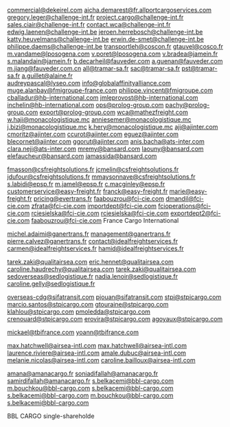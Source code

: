 commercial@dekeirel.com
aicha.demarest@fr.allportcargoservices.com
gregory.leger@challenge-int.fr
project.cargo@challenge-int.fr
sales.ciair@challenge-int.fr
contact.wca@challenge-int.fr
edwig.laenen@challenge-int.be
jeroen.herrebosch@challenge-int.be
katty.heuvelmans@challenge-int.be
erwin.de-smet@challenge-int.be
philippe.daems@challenge-int.be
transportleh@coscon.fr
gtauvel@cosco.fr
m.vandame@lposogena.com
v.poret@lposogena.com
v.bradea@jamein.fr
s.malandain@jamein.fr
b.decarheil@fauveder.com
a.guenan@fauveder.com
m.jiang@fauveder.com.cn
all@tramar-sa.fr
sac@tramar-sa.fr
pst@tramar-sa.fr
a.guillet@alaine.fr               
audreypascal@lyseo.com
info@globalaffinityalliance.com
muge.alanbay@fmigroupe-france.com
philippe.vincent@fmigroupe.com
cballadur@hb-international.com
jmleprovost@hb-international.com
inchelin@hb-international.com
ops@prolog-group.com
pachy@prolog-group.com
export@prolog-group.com
wca@mathezfreight.com
w.haji@monacologistique.mc
anniesemer@monacologistique.mc
j.bizi@monacologistique.mc
k.hery@monacologistique.mc
aji@ajinter.com
cmoritz@ajinter.com
ccurot@ajinter.com
eguez@ajinter.com
blecornet@ajinter.com
ggorut@ajinter.com
anis.bacha@ats-inter.com
clara.neji@ats-inter.com
mremy@bansard.com
laouny@bansard.com
elefaucheur@bansard.com
jamassida@bansard.com

fmasson@csfreightsolutions.fr
jcmelin@csfreightsolutions.fr
jdufour@csfreightsolutions.fr
mmaysonnave@csfreightsolutions.fr
s.labidi@epsp.fr
m.jamel@epsp.fr
c.macginley@epsp.fr
	customerservice@easy-freight.fr
  franck@easy-freight.fr
  	marie@easy-freight.fr
pricing@evertrans.fr
faabouzrou@fci-cie.com 
dmandil@fci-cie.com
zfrata@fci-cie.com
importdept@fci-cie.com
fcioperations@fci-cie.com
rciesielska@fci-cie.com
rciesielska@fci-cie.com
exportdept2@fci-cie.com
faabouzrou@fci-cie.com
France Cargo International

michel.adaimi@ganertrans.fr
management@ganertrans.fr
pierre.calvez@ganertrans.fr
contact@idealfreightservices.fr
carmen@idealfreightservices.fr
hamid@idealfreightservices.fr


tarek.zaki@qualitairsea.com
eric.hennet@qualitairsea.com
caroline.haudrechy@qualitairsea.com
tarek.zaki@qualitairsea.com
sedoverseas@sedlogistique.fr
nadia.lenoir@sedlogistique.fr
caroline.gelly@sedlogistique.fr

overseas-cdg@sifatransit.com
pjouan@sifatransit.com
stpi@stpicargo.com
marcio.santos@stpicargo.com
gtouraine@stpicargo.com
klahlou@stpicargo.com
pmoledda@stpicargo.com
crenouard@stpicargo.com
erovira@stpicargo.com
agoyaux@stpicargo.com

mickael@tbifrance.com
yoann@tbifrance.com

max.hatchwell@airsea-intl.com
max.hatchwell@airsea-intl.com
laurence.riviere@airsea-intl.com
amale.dubuc@airsea-intl.com
melanie.nicolas@airsea-intl.com
caroline.bailloux@airsea-intl.com

amana@amanacargo.fr
soniadifallah@amanacargo.fr
samirdifallah@amanacargo.fr
s.belkacemi@bbl-cargo.com
m.bouchkou@bbl-cargo.com
s.belkacemi@bbl-cargo.com
s.belkacemi@bbl-cargo.com
m.bouchkou@bbl-cargo.com
s.belkacemi@bbl-cargo.com

BBL CARGO single-shareholde
